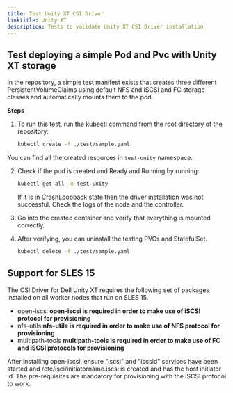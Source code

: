 ```yaml
---
title: Test Unity XT CSI Driver
linktitle: Unity XT
description: Tests to validate Unity XT CSI Driver installation
---
```


## Test deploying a simple Pod and Pvc with Unity XT storage
In the repository, a simple test manifest exists that creates three different PersistentVolumeClaims using default NFS and iSCSI and FC storage classes and automatically mounts them to the pod.

**Steps**

1. To run this test, run the kubectl command from the root directory of the repository:
   ```bash
   kubectl create -f ./test/sample.yaml
   ```
You can find all the created resources in `test-unity` namespace.

2. Check if the pod is created and Ready and Running by running:
   ```bash
   kubectl get all -n test-unity
   ```
   If it is in CrashLoopback state then the driver installation was not successful. Check the logs of the node and the controller.

3. Go into the created container and verify that everything is mounted correctly.

4. After verifying, you can uninstall the testing PVCs and StatefulSet.
   ```bash
   kubectl delete -f ./test/sample.yaml
   ```

## Support for SLES 15

The CSI Driver for Dell Unity XT requires the following set of packages installed on all worker nodes that run on SLES 15.

- open-iscsi **open-iscsi is required in order to make use of iSCSI protocol for provisioning**
- nfs-utils **nfs-utils is required in order to make use of NFS protocol for provisioning**
- multipath-tools **multipath-tools is required in order to make use of FC and iSCSI protocols for provisioning**

After installing open-iscsi, ensure "iscsi" and "iscsid" services have been started and /etc/isci/initiatorname.iscsi is created and has the host initiator id. The pre-requisites are mandatory for provisioning with the iSCSI protocol to work.
